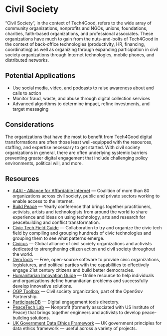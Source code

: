 # Civil Society

“Civil Society”, in the context of Tech4Good, refers to the wide array of community organizations, nonprofits and NGOs, unions, foundations, charities, faith-based organizations, and professional associates. These organizations have much to gain from the nuts-and-bolts of Tech4Good in the context of back-office technologies (productivity, HR, financing, coordinating) as well as organizing through expanding participation in civil society organizations through Internet technologies, mobile phones, and distributed networks.

## Potential Applications

- Use social media, video, and podcasts to raise awareness about and calls to action
- Monitor fraud, waste, and abuse through digital collection services
- Advanced algorithms to determine impact, refine investments, and target messaging

## Considerations

The organizations that have the most to benefit from Tech4Good digital transformations are often those least well-equipped with the resources, staffing, and expertise necessary to get started. With civil society organizations in general, there are often underlying systemic barriers preventing greater digital engagement that include challenging policy environments, political will, and more.

## Resources

- [A4AI - Alliance for Affordable Internet](https://a4ai.org) — Coalition of more than 80 organizations across civil society, public and private sectors working to enable access to the Internet.
- [Build Peace](https://howtobuildpeace.org) — Yearly conference that brings together practitioners, activists, artists and technologists from around the world to share experience and ideas on using technology, arts and research for peacebuilding and conflict transformation.
- [Civic Tech Field Guide](https://civictech.guide) — Collaboration to try and organize the civic tech field by compiling and grouping hundreds of civic technologies and grouping them to see what patterns emerge.
- [Civicus](https://civicus.org) — Global alliance of civil society organizations and activists dedicated to strengthening citizen action and civil society throughout the world.
- [DemTools](https://dem.tools) — Free, open-source software to provide civic organizations, legislatures, and political parties with the capabilities to effectively engage 21st century citizens and build better democracies.
- [Humanitarian Innovation Guide](https://higuide.elrha.org) — Online resource to help individuals and organizations define humanitarian problems and successfully develop innovative solutions.
- [OGP Toolbox](https://ogptoolbox.org) — Civil society organization, part of the OpenGov Partnership.
- [ParticipateDB](http://www.participatedb.com) — Digital engagement tools directory.
- [PeaceTech Lab](https://peacetechlab.org) — Nonprofit (formerly associated with US Institute of Peace) that brings together engineers and activists to develop peace-building solutions.
- [UK Government Data Ethics Framework](https://www.gov.uk/government/publications/data-ethics-framework/data-ethics-framework) — UK government principles for data ethics framework — useful across a variety of projects.
